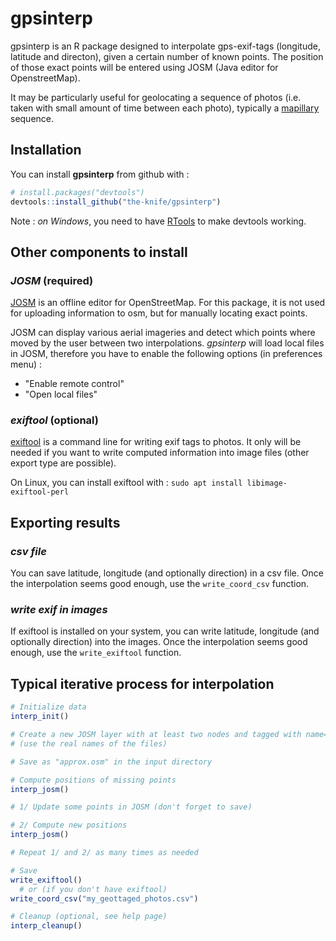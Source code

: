 
<!-- README.md is generated from README.Rmd. Please edit that file -->
gpsinterp
=========

gpsinterp is an R package designed to interpolate gps-exif-tags (longitude, latitude and directon), given a certain number of known points. The position of those exact points will be entered using JOSM (Java editor for OpenstreetMap).

It may be particularly useful for geolocating a sequence of photos (i.e. taken with small amount of time between each photo), typically a [mapillary](http://mapillary.com/app) sequence.

Installation
------------

You can install **gpsinterp** from github with :

``` r
# install.packages("devtools")
devtools::install_github("the-knife/gpsinterp")
```

Note : *on Windows*, you need to have [RTools](https://cran.r-project.org/bin/windows/Rtools) to make devtools working.

Other components to install
---------------------------

### *JOSM* (required)

[JOSM](http://josm.openstreetmap.de) is an offline editor for OpenStreetMap. For this package, it is not used for uploading information to osm, but for manually locating exact points.

JOSM can display various aerial imageries and detect which points where moved by the user between two interpolations. *gpsinterp* will load local files in JOSM, therefore you have to enable the following options (in preferences menu) :

-   "Enable remote control"
-   "Open local files"

### *exiftool* (optional)

[exiftool](http://sno.phy.queensu.ca/~phil/exiftool/) is a command line for writing exif tags to photos. It only will be needed if you want to write computed information into image files (other export type are possible).

On Linux, you can install exiftool with : `sudo apt install libimage-exiftool-perl`

Exporting results
-----------------

### *csv file*

You can save latitude, longitude (and optionally direction) in a csv file. Once the interpolation seems good enough, use the `write_coord_csv` function.

### *write exif in images*

If exiftool is installed on your system, you can write latitude, longitude (and optionally direction) into the images. Once the interpolation seems good enough, use the `write_exiftool` function.

Typical iterative process for interpolation
-------------------------------------------

``` r
# Initialize data
interp_init()

# Create a new JOSM layer with at least two nodes and tagged with name="photo_xxx.JPG"
# (use the real names of the files)

# Save as "approx.osm" in the input directory

# Compute positions of missing points
interp_josm()

# 1/ Update some points in JOSM (don't forget to save)

# 2/ Compute new positions
interp_josm()

# Repeat 1/ and 2/ as many times as needed

# Save
write_exiftool()
  # or (if you don't have exiftool)
write_coord_csv("my_geottaged_photos.csv")

# Cleanup (optional, see help page)
interp_cleanup()
```
